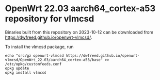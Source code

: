 OpenWrt 22.03 aarch64_cortex-a53 repository for vlmcsd
========

Binaries built from this repository on 2023-10-12 can be downloaded from <https://dwfreed.github.io/openwrt-vlmcsd/>.

To install the vlmcsd package, run

```
echo "src/gz openwrt-vlmcsd https://dwfreed.github.io/openwrt-vlmcsd/OpenWrt_22.03/aarch64_cortex-a53/base" >> /etc/opkg/customfeeds.conf
opkg update
opkg install vlmcsd
```
